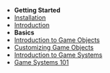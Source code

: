 - **Getting Started**
 - [Installation](Getting_Started/Installation.md)
 - [Introduction](Getting_Started/Intro_to_n00blib.md)
- **Basics**
- [Introduction to Game Objects](Basics/Intro_to_game_objects.md)
- [Customizing Game Objects](Basics/Customizing_game_objects.md)
- [Introduction to Game Systems](Basics/Intro_to_game_systems.md)
- [Game Systems 101](Basics/Game_system_101.md)

